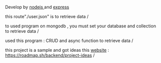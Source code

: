 <!-- Personal Blogging Platform API -->

Develop by 	<ins> nodejs </ins> and 	<ins> express </ins> 

this route"./user.json" is to retrieve data /

to used program on mongodb , you must set your database and collection to retrieve data /

used this program : CRUD and async function to retrieve data /

this project is a sample and got ideas this <ins>website</ins> : https://roadmap.sh/backend/project-ideas /
